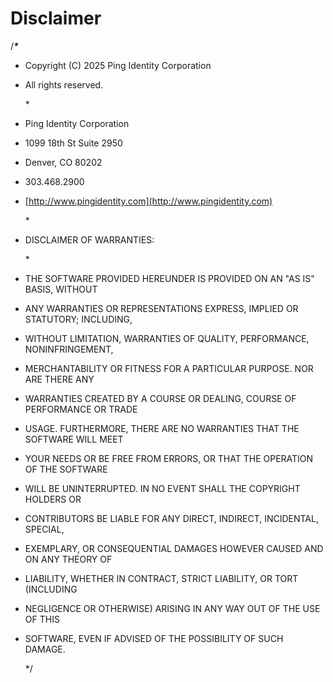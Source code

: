 # Disclaimer

/_**\***_

* Copyright \(C\) 2025 Ping Identity Corporation
* All rights reserved.

  \*

* Ping Identity Corporation
* 1099 18th St Suite 2950
* Denver, CO 80202
* 303.468.2900
* [http://www.pingidentity.com](http://www.pingidentity.com)

  \*

* DISCLAIMER OF WARRANTIES:

  \*

* THE SOFTWARE PROVIDED HEREUNDER IS PROVIDED ON AN "AS IS" BASIS, WITHOUT
* ANY WARRANTIES OR REPRESENTATIONS EXPRESS, IMPLIED OR STATUTORY; INCLUDING,
* WITHOUT LIMITATION, WARRANTIES OF QUALITY, PERFORMANCE, NONINFRINGEMENT,
* MERCHANTABILITY OR FITNESS FOR A PARTICULAR PURPOSE.  NOR ARE THERE ANY
* WARRANTIES CREATED BY A COURSE OR DEALING, COURSE OF PERFORMANCE OR TRADE
* USAGE.  FURTHERMORE, THERE ARE NO WARRANTIES THAT THE SOFTWARE WILL MEET
* YOUR NEEDS OR BE FREE FROM ERRORS, OR THAT THE OPERATION OF THE SOFTWARE
* WILL BE UNINTERRUPTED.  IN NO EVENT SHALL THE COPYRIGHT HOLDERS OR
* CONTRIBUTORS BE LIABLE FOR ANY DIRECT, INDIRECT, INCIDENTAL, SPECIAL,
* EXEMPLARY, OR CONSEQUENTIAL DAMAGES HOWEVER CAUSED AND ON ANY THEORY OF
* LIABILITY, WHETHER IN CONTRACT, STRICT LIABILITY, OR TORT \(INCLUDING
* NEGLIGENCE OR OTHERWISE\) ARISING IN ANY WAY OUT OF THE USE OF THIS
* SOFTWARE, EVEN IF ADVISED OF THE POSSIBILITY OF SUCH DAMAGE.

  \*/

